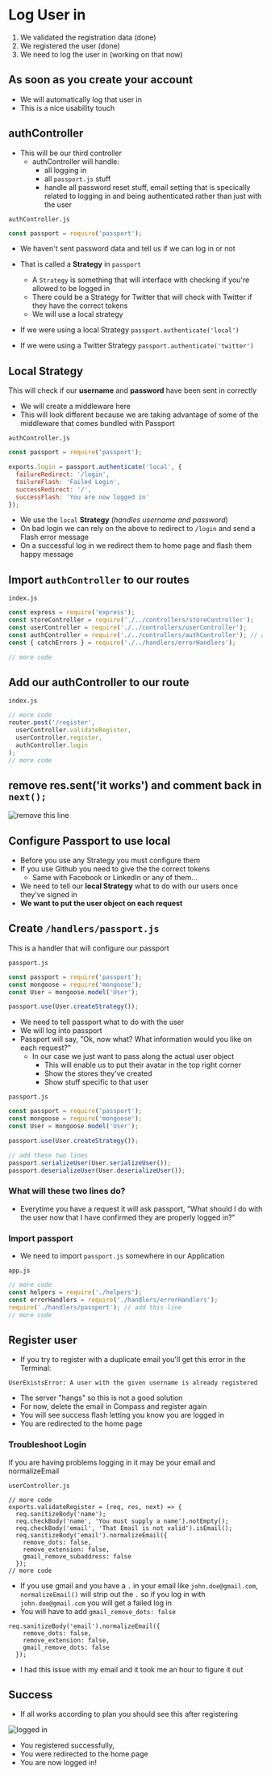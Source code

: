 # Log User in
1. We validated the registration data (done)
2. We registered the user (done)
3. We need to log the user in (working on that now)

## As soon as you create your account
* We will automatically log that user in
* This is a nice usability touch

## authController
* This will be our third controller
    - authController will handle:
        + all logging in
        + all `passport.js` stuff
        + handle all password reset stuff, email setting that is specically related to logging in and being authenticated rather than just with the user

`authController.js`

```js
const passport = require('passport');
```

* We haven't sent password data and tell us if we can log in or not
* That is called a **Strategy** in `passport`
    - A `Strategy` is something that will interface with checking if you're allowed to be logged in
    - There could be a Strategy for Twitter that will check with Twitter if they have the correct tokens
    - We will use a local strategy

* If we were using a local Strategy `passport.authenticate('local')`
* If we were using a Twitter Strategy `passport.authenticate('twitter')`

## Local Strategy
This will check if our **username** and **password** have been sent in correctly

* We will create a middleware here
* This will look different because we are taking advantage of some of the middleware that comes bundled with Passport

`authController.js`

```js
const passport = require('passport');

exports.login = passport.authenticate('local', {
  failureRedirect: '/login',
  failureFlash: 'Failed Login',
  successRedirect: '/',
  successFlash: 'You are now logged in'
});
```

* We use the `local` **Strategy** (_handles username and password_)
* On bad login we can rely on the above to redirect to `/login` and send a Flash error message
* On a successful log in we redirect them to home page and flash them happy message

## Import `authController` to our routes
`index.js`

```js
const express = require('express');
const storeController = require('./../controllers/storeController');
const userController = require('./../controllers/userController');
const authController = require('./../controllers/authController'); // add this line
const { catchErrors } = require('./../handlers/errorHandlers');

// more code
```

## Add our authController to our route
`index.js`

```js
// more code
router.post('/register',
  userController.validateRegister,
  userController.register,
  authController.login
);
// more code
```

## remove res.sent('it works') and comment back in `next();`
![remove this line](https://i.imgur.com/hsZPsze.png)

## Configure Passport to use local
* Before you use any Strategy you must configure them
* If you use Github you need to give the the correct tokens
    - Same with Facebook or LinkedIn or any of them...
* We need to tell our **local Strategy** what to do with our users once they've signed in
* **We want to put the user object on each request**

## Create `/handlers/passport.js`
This is a handler that will configure our passport

`passport.js`

```js
const passport = require('passport');
const mongoose = require('mongoose');
const User = mongoose.model('User');

passport.use(User.createStrategy());
```

* We need to tell passport what to do with the user
* We will log into passport
* Passport will say, "Ok, now what? What information would you like on each request?"
    - In our case we just want to pass along the actual user object
        + This will enable us to put their avatar in the top right corner
        + Show the stores they've created
        + Show stuff specific to that user

`passport.js`

```js
const passport = require('passport');
const mongoose = require('mongoose');
const User = mongoose.model('User');

passport.use(User.createStrategy());

// add these two lines
passport.serializeUser(User.serializeUser());
passport.deserializeUser(User.deserializeUser());
```

### What will these two lines do?
* Everytime you have a request it will ask passport, "What should I do with the user now that I have confirmed they are properly logged in?"

### Import passport
* We need to import `passport.js` somewhere in our Application

`app.js`

```js
// more code
const helpers = require('./helpers');
const errorHandlers = require('./handlers/errorHandlers');
require('./handlers/passport'); // add this line
// more code
```

## Register user
* If you try to register with a duplicate email you'll get this error in the Terminal:

`UserExistsError: A user with the given username is already registered`

* The server "hangs" so this is not a good solution
* For now, delete the email in Compass and register again
* You will see success flash letting you know you are logged in
* You are redirected to the home page

### Troubleshoot Login
If you are having problems logging in it may be your email and normalizeEmail

`userController.js`

```
// more code
exports.validateRegister = (req, res, next) => {
  req.sanitizeBody('name');
  req.checkBody('name', 'You must supply a name').notEmpty();
  req.checkBody('email', 'That Email is not valid').isEmail();
  req.sanitizeBody('email').normalizeEmail({
    remove_dots: false,
    remove_extension: false,
    gmail_remove_subaddress: false
  });
// more code
```

* If you use gmail and you have a `.` in your email like `john.doe@gmail.com`, `normalizeEmail()` will strip out the `.` so if you log in with `john.doe@gmail.com` you will get a failed log in
* You will have to add `gmail_remove_dots: false`

```
req.sanitizeBody('email').normalizeEmail({
    remove_dots: false,
    remove_extension: false,
    gmail_remove_dots: false
  });
```

* I had this issue with my email and it took me an hour to figure it out

## Success
* If all works according to plan you should see this after registering

![logged in](https://i.imgur.com/mgGi8NQ.png)

* You registered successfully,
* You were redirected to the home page
* You are now logged in!


